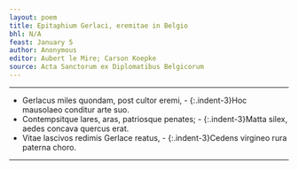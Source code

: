 ```yaml
---
layout: poem
title: Epitaphium Gerlaci, eremitae in Belgio
bhl: N/A
feast: January 5
author: Anonymous
editor: Aubert le Mire; Carson Koepke
source: Acta Sanctorum ex Diplomatibus Belgicorum
---
```


---

- Gerlacus miles quondam, post cultor eremi,
- {:.indent-3}Hoc mausolaeo conditur arte suo.
- Contempsitque lares, aras, patriosque penates;
- {:.indent-3}Matta silex, aedes concava quercus erat.
- Vitae lascivos redimis Gerlace reatus,
- {:.indent-3}Cedens virgineo rura paterna choro.

---
